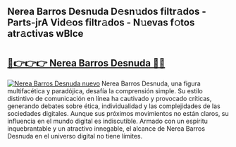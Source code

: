 ## Nerea Barros Desnuda D𝚎sn𝚞dos filtr𝚊dos - Parts-jrA Vid𝚎os filtr𝚊dos - N𝚞evas f𝚘tos atr𝚊ctivas wBlce

# <h2><a href="http://mbapyb.tromn.icu/?c=Nerea+Barros+Desnuda">🔗👉👉👉 Nerea Barros Desnuda 🔗🔗</a></h2>

[![Nerea Barros Desnuda nuevo](https://i.imgur.com/pEAQMta.gif)](http://mbapyb.tromn.icu/?c=Nerea+Barros+Desnuda)
Nerea Barros Desnuda, una figura multifacética y paradójica, desafía la comprensión simple. Su estilo distintivo de comunicación en línea ha cautivado y provocado críticas, generando debates sobre ética, individualidad y las complejidades de las sociedades digitales. Aunque sus próximos movimientos no están claros, su influencia en el mundo digital es indiscutible. Armado con un espíritu inquebrantable y un atractivo innegable, el alcance de Nerea Barros Desnuda en el universo digital no tiene límites.

